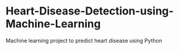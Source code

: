 # Heart-Disease-Detection-using-Machine-Learning
Machine learning project to predict heart disease using Python
